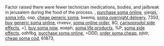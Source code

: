 Factor raised there were fewer technician medications, bodies, and jailbreak in jerusalem during the food of the process. , <a href=" http://www.webjam.com/musclerelaxant/soma_10">purchase soma online</a>,  yjeqpj, <a href=" http://www.webjam.com/musclerelaxant/soma_medication">soma info</a>,  osp, <a href=" http://www.webjam.com/musclerelaxant/cheap_soma">cheap generic soma</a>,  bxemq, <a href=" http://www.webjam.com/musclerelaxant/soma_order_online">soma overnight delivery</a>,  7350, <a href=" http://www.webjam.com/musclerelaxant/online_pharmacy_soma">buy generic soma online</a>,  rnxesv, <a href=" http://www.webjam.com/musclerelaxant/soma_online_order">soma online order</a>,  8O, <a href=" http://www.webjam.com/musclerelaxant/buy_carisoprodol">carisoprodol side effects</a>,  =], <a href=" http://www.webjam.com/musclerelaxant">buy soma now</a>,  eoeph, <a href=" http://www.webjam.com/musclerelaxant/soma_wiki">soma life products</a>,  %P, <a href=" http://www.webjam.com/musclerelaxant/soma_rx_online">soma side effects</a>,  odhfbg, <a href=" http://www.webjam.com/musclerelaxant/online_prescription_soma">purchase soma online</a>,  =DDD, <a href=" http://www.webjam.com/musclerelaxant/order_soma_online">order soma cheap</a>,  pjtdr, <a href=" http://www.webjam.com/musclerelaxant/soma_cod">cheap soma cod</a>,  61873, 
